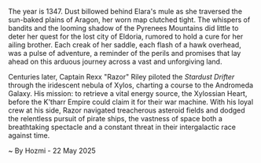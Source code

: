 
The year is 1347.  Dust billowed behind Elara's mule as she traversed the sun-baked plains of Aragon, her worn map clutched tight.  The whispers of bandits and the looming shadow of the Pyrenees Mountains did little to deter her quest for the lost city of Eldoria, rumored to hold a cure for her ailing brother.  Each creak of her saddle, each flash of a hawk overhead, was a pulse of adventure, a reminder of the perils and promises that lay ahead on this arduous journey across a vast and unforgiving land.


Centuries later, Captain Rexx "Razor" Riley piloted the *Stardust Drifter* through the iridescent nebula of Xylos, charting a course to the Andromeda Galaxy.  His mission: to retrieve a vital energy source, the Xylossian Heart, before the K'tharr Empire could claim it for their war machine.  With his loyal crew at his side, Razor navigated treacherous asteroid fields and dodged the relentless pursuit of pirate ships, the vastness of space both a breathtaking spectacle and a constant threat in their intergalactic race against time.

~ By Hozmi - 22 May 2025
